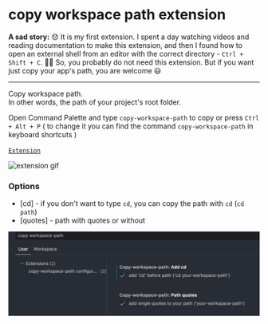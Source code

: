 # copy workspace path extension

**A sad story:** :disappointed:
It is my first extension. I spent a day watching videos and reading documentation to make this extension, and then I found how to open an external shell from an editor with the correct directory - `Ctrl + Shift + C`. :man_facepalming: So, you probably do not need this extension. But if you want just copy your app's path, you are welcome :smiley:

***

Copy workspace path. <br>
In other words, the path of your project's root folder.

Open Command Palette and type `copy-workspace-path` to copy or press `Ctrl + Alt + P` ( to change it you can find the command `copy-workspace-path` in keyboard shortcuts )

[`Extension`](https://marketplace.visualstudio.com/items?itemName=Malashevskyi.copy-workspace-path)

![extension gif](./images/gif.gif)

### Options
- [cd] - if you don't want to type `cd`, you can copy the path with `cd` (`cd path`)
- [quotes] - path with quotes or without
  
![settings screenshot](./images/screenshot.png)
